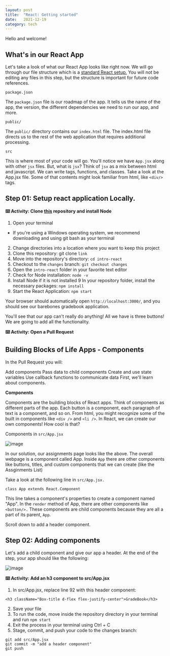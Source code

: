 ```yaml
---
layout: post
title:  "React: Getting started"
date:   2021-12-19 
category: tech
---
```




Hello and welcome!

## **What's in our React App**

Let's take a look of what our React App looks like right now. We will go through our file structure which is a [standard React setup.](https://create-react-app.dev/docs/getting-started/) You will not be editing any files in this step, but the structure is important for future code references.

`package.json`

The `package.json` file is our roadmap of the app. It tells us the name of the app, the version, the different dependencies we need to run our app, and more.

`public/`

The `public/` directory contains our `index.html` file. The index.html file directs us to the rest of the web application that requires additional processing.

`src`

This is where most of your code will go. You'll notice we have `App.jsx` along with other `jsx` files. But, what is `jsx`? Think of `jsx` as a mix between html and javascript. We can write tags, functions, and classes. Take a look at the App.jsx file. Some of that contents might look familiar from html, like `<div/>` tags.

## **Step 01: Setup react application Locally.**

**⌨️ Activity: Clone [this](https://github.com/mosesimbahale/intro-react) repository and install Node**

1. Open your terminal
- If you're using a Windows operating system, we recommend downloading and using git bash as your terminal
2. Change directories into a location where you want to keep this project
3. Clone this repository: git clone `link`
4. Move into the repository's directory: `cd intro-react`
5. Checkout to the `changes` branch: `git checkout changes`
6. Open the `intro-react` folder in your favorite text editor
7. Check for Node installation: `node -v`
8. Install Node if it is not installed
9 In your repository folder, install the necessary packages: `npm install`
10. Start the React Application: `npm start`

Your browser should automatically open `http://localhost:3000/`, and you should see our barebones gradebook application.

You'll see that our app can't really do anything! All we have is three buttons! We are going to add all the functionality.

**⌨️ Activity: Open a Pull Request**


## **Building Blocks of Life Apps - Components**

In the Pull Request you will:

Add components
Pass data to child components
Create and use state variables
Use callback functions to communicate data
First, we'll learn about components.

**Components**

Components are the building blocks of React apps. Think of components as different parts of the app. Each button is a component, each paragraph of text is a component, and so on. From html, you might recognize some of the built in components like `<div />` and `<li />`. In React, we can create our own components! How cool is that?

Components in `src/App.jsx`

![image](https://user-images.githubusercontent.com/42868535/147341054-d6aadf4e-d7f8-4743-b857-08e8d00bba87.png)

In our solution, our assignments page looks like the above. The overall webpage is a component called App. Inside `App` there are other components like buttons, titles, and custom components that we can create (like the Assginments List)

Take a look at the following line in `src/App.jsx.`

```
class App extends React.Component
```

This line takes a component's properties to create a component named "App". In the `render` method of App, there are other components like `<button/>.` These components are child components because they are all a part of its parent, `App`.

Scroll down to add a header component.

## **Step 02: Adding components**

Let's add a child component and give our app a header. At the end of the step, your app should like the following:

![image](https://user-images.githubusercontent.com/42868535/147341522-f197a8a1-dc08-4f98-9155-22124ca2b7c2.png)


**⌨️ Activity: Add an h3 component to src/App.jsx**

1. In src/App.jsx, replace line 92 with this header component:

```
<h3 className="Box-title d-flex flex-justify-center">GradeBook</h3>

```
2. Save your file
3. To run the code, move inside the repository directory in your terminal and run `npm start`
4. Exit the process in your terminal using Ctrl + C
5. Stage, commit, and push your code to the changes branch:

```
git add src/App.jsx
git commit -m "add a header component"
git push

```


